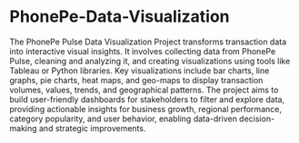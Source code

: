 # PhonePe-Data-Visualization

The PhonePe Pulse Data Visualization Project transforms transaction data into interactive visual insights. It involves collecting data from PhonePe Pulse, cleaning and analyzing it, and creating visualizations using tools like Tableau or Python libraries. Key visualizations include bar charts, line graphs, pie charts, heat maps, and geo-maps to display transaction volumes, values, trends, and geographical patterns. The project aims to build user-friendly dashboards for stakeholders to filter and explore data, providing actionable insights for business growth, regional performance, category popularity, and user behavior, enabling data-driven decision-making and strategic improvements.
